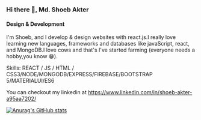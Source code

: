 ### Hi there 👋, Md. Shoeb Akter
#### Design & Development
I'm Shoeb, and I develop & design websites with react.js.I really love learning new languages, frameworks and databases like javaScript, react, and MongoDB.I love cows and that's I've started farming (everyone needs a hobby,you know 😁).

Skills: REACT / JS / HTML / CSS3/NODE/MONGODB/EXPRESS/FIREBASE/BOOTSTRAP 5/MATERIALUI/ES6





You can checkout my linkedin at https://www.linkedin.com/in/shoeb-akter-a95aa7202/

[![Anurag's GitHub stats](https://github-readme-stats.vercel.app/api?username=Shoeb-Akter)](https://github.com/anuraghazra/github-readme-stats)

